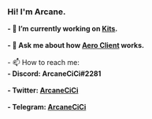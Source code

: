 ### Hi! I'm Arcane.
<strong>
- 🔭 I’m currently working on <a href="https://github.com/KitsRIP">Kits</a>.
<br>
<br>
- 💬 Ask me about how <a href="https://github.com/AeroClient">Aero Client</a> works.
<br>
<br>
</strong>
- 📫 How to reach me:
<strong>
<br>
- Discord: ArcaneCiCi#2281
<br>
<br>
- Twitter: <a href="https://twitter.com/ArcaneCiCi">ArcaneCiCi</a>
<br>
<br>
- Telegram: <a href="https://t.me/ArcaneCiCi">ArcaneCiCi</a>
</strong>
